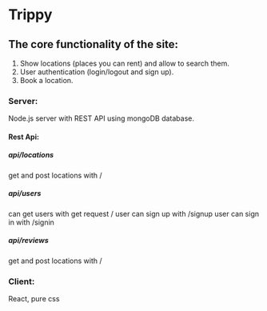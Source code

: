 # Trippy

## The core functionality of the site:

1. Show locations (places you can rent) and allow to search them.
2. User authentication (login/logout and sign up).
3. Book a location.

### Server:

Node.js server with REST API using mongoDB database.

#### Rest Api:

##### api/locations

get and post locations with /

##### api/users

can get users with get request /
user can sign up with /signup
user can sign in with /signin

##### api/reviews

get and post locations with /

### Client:

React, pure css
